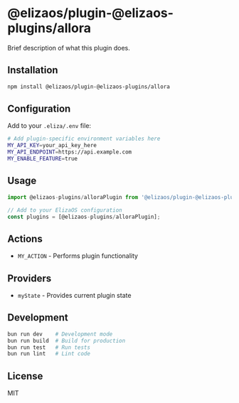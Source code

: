 # @elizaos/plugin-@elizaos-plugins/allora

Brief description of what this plugin does.

## Installation

```bash
npm install @elizaos/plugin-@elizaos-plugins/allora
```

## Configuration

Add to your `.eliza/.env` file:

```bash
# Add plugin-specific environment variables here
MY_API_KEY=your_api_key_here
MY_API_ENDPOINT=https://api.example.com
MY_ENABLE_FEATURE=true
```

## Usage

```typescript
import @elizaos-plugins/alloraPlugin from '@elizaos/plugin-@elizaos-plugins/allora';

// Add to your ElizaOS configuration
const plugins = [@elizaos-plugins/alloraPlugin];
```

## Actions

- `MY_ACTION` - Performs plugin functionality

## Providers

- `myState` - Provides current plugin state

## Development

```bash
bun run dev    # Development mode
bun run build  # Build for production
bun run test   # Run tests
bun run lint   # Lint code
```

## License

MIT